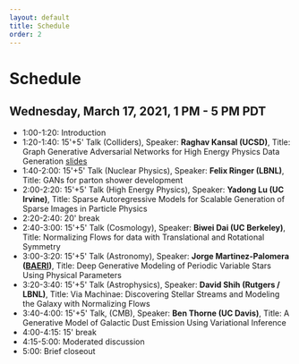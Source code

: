 ```yaml
---
layout: default
title: Schedule
order: 2
---
```


# Schedule

## Wednesday, March 17, 2021, 1 PM - 5 PM PDT

- 1:00-1:20: Introduction
- 1:20-1:40: 15'+5' Talk (Colliders), Speaker: **Raghav Kansal (UCSD)**, Title: Graph Generative Adversarial Networks for High Energy Physics Data Generation [slides](talks/GraphGANsforHighEnergyPhysicsDataGeneration.pdf)
- 1:40-2:00: 15'+5' Talk (Nuclear Physics), Speaker: **Felix Ringer (LBNL)**, Title: GANs for parton shower development
- 2:00-2:20: 15'+5' Talk (High Energy Physics), Speaker: **Yadong Lu (UC Irvine)**, Title: Sparse Autoregressive Models for Scalable Generation of Sparse Images in Particle Physics
- 2:20-2:40: 20' break
- 2:40-3:00: 15'+5' Talk (Cosmology), Speaker: **Biwei Dai (UC Berkeley)**, Title: Normalizing Flows for data with Translational and Rotational Symmetry
- 3:00-3:20: 15'+5' Talk (Astronomy), Speaker: **Jorge Martinez-Palomera ([BAERI](https://baeri.org))**, Title: Deep Generative Modeling of Periodic Variable Stars Using Physical Parameters
- 3:20-3:40: 15'+5' Talk (Astrophysics), Speaker: **David Shih (Rutgers / LBNL)**, Title: Via Machinae: Discovering Stellar Streams and Modeling the Galaxy with Normalizing Flows
- 3:40-4:00: 15'+5' Talk, (CMB), Speaker: **Ben Thorne (UC Davis)**, Title: A Generative Model of Galactic Dust Emission Using Variational Inference
- 4:00-4:15: 15' break
- 4:15-5:00: Moderated discussion
- 5:00: Brief closeout 
